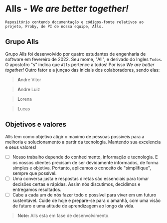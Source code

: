 # **Alls** - *We are better together!*
`Repositório contendo documentação e códigos-fonte relativos ao projeto, Proby, de PI de nossa equipe, Alls.`
##

## Grupo Alls
 Grupo Alls foi desenvolvido por quatro estudantes de engenharia de software em fevereiro de 2022. Seu mome, "All", e derivado do Ingles `Todos`. O apostofro "s" indica que `Alls` pertence a todos! Por isso *We are better together!* Outro fator e a junçao das iniciais dos colaboradores, sendo elas: 
 
 >**A**ndre Vitor
 
 >**A**ndre Luiz
 
 >**L**orena
 
 >**L**ucas 
 
## Objetivos e valores

Alls tem como objetivo atigir o maximo de pessoas possiveis para a melhoria e solucionamento a partir da tecnologia. Mantendo sua excelencia e seus valores! 

- [ ] Nosso trabalho depende do conhecimento, informação e tecnologia. E os nossos clientes precisam de ser devidamente informados, de forma simples e objetiva. Portanto, aplicamos o conceito de "simplifique", sempre que possível.
- [ ] Uma conversa justa e respostas diretas são essenciais para tomar decisões certas e rápidas. Assim nós discutimos, decidimos e entregamos resultados.
- [ ] Cabe a cada um de nós fazer todo o possível para viver em um futuro sustentável. Cuide de hoje e prepare-se para o amanhã, com uma visão de futuro e uma atitude de aprendizagem ao longo da vida.
 
 >**Note:** Alls esta em fase de desenvolvimento.
